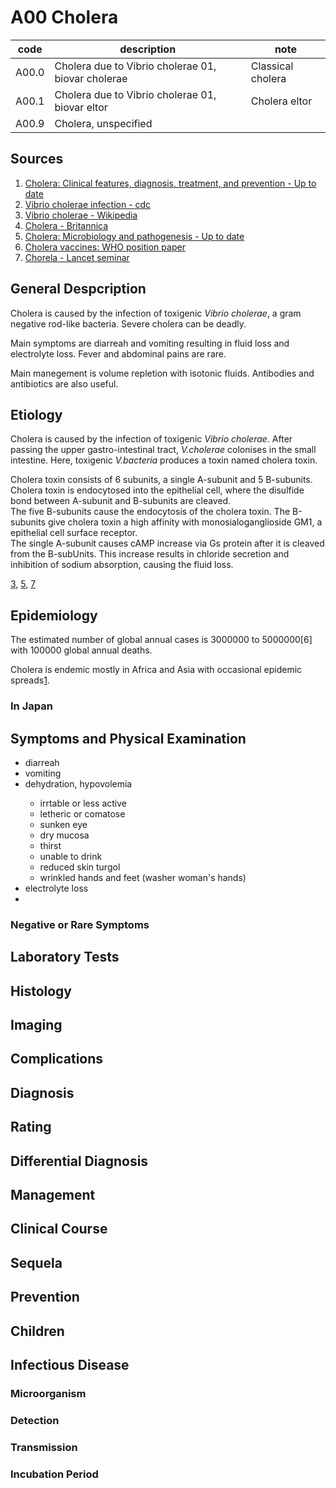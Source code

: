 # A00 Cholera

|code|description|note|
|-|-|-|
|A00.0|Cholera due to Vibrio cholerae 01, biovar cholerae|Classical cholera|
|A00.1|Cholera due to Vibrio cholerae 01, biovar eltor|Cholera eltor|
|A00.9|Cholera, unspecified||

## Sources
1. [Cholera: Clinical features, diagnosis, treatment, and prevention - Up to date](https://www.uptodate.com/contents/cholera-clinical-features-diagnosis-treatment-and-prevention)
2. [Vibrio cholerae infection - cdc](https://www.cdc.gov/cholera/index.html)
3. [Vibrio cholerae - Wikipedia](https://en.m.wikipedia.org/wiki/Vibrio_cholerae)
4. [Cholera - Britannica](https://www.britannica.com/science/cholera)
5. [Cholera: Microbiology and pathogenesis - Up to date](https://www.uptodate.com/contents/cholera-microbiology-and-pathogenesis)
6. [Cholera vaccines: WHO position paper](https://www.who.int/wer/2010/wer8513.pdf)
7. [Chorela - Lancet seminar](https://doi.org/10.1016/S0140-6736%2817%2930559-7)

## General Despcription
Cholera is caused by the infection of toxigenic *Vibrio cholerae*, a gram negative rod-like bacteria. Severe cholera can be deadly.

Main symptoms are diarreah and vomiting resulting in fluid loss and electrolyte loss. Fever and abdominal pains are rare.

Main manegement is volume repletion with isotonic fluids. Antibodies and antibiotics are also useful.

## Etiology
Cholera is caused by the infection of toxigenic <span class="causeMO">*Vibrio cholerae*</span>. After passing the upper gastro-intestinal tract, *V.cholerae* colonises in the <span class="loc">small intestine</span>. Here, toxigenic *V.bacteria* produces a toxin named cholera toxin. 

Cholera toxin consists of 6 subunits, a single A-subunit and 5 B-subunits. Cholera toxin is endocytosed into the epithelial cell, where the disulfide bond between A-subunit and B-subunits are cleaved.<br>
The five B-subunits cause the endocytosis of the cholera toxin. The B-subunits give cholera toxin a high affinity with monosialoganglioside GM1, a epithelial cell surface receptor.<br>
The single A-subunit causes cAMP increase via Gs protein after it is cleaved from the B-subUnits. This increase results in chloride secretion and inhibition of sodium absorption, causing the fluid loss.

[3](#sources), [5](#sources), [7](#sources)

## Epidemiology
The estimated number of global annual cases is <span id="nGCases">3000000</span> to 5000000[6] with <span id="nGDeaths">100000</span> global annual deaths.

Cholera is endemic mostly in Africa and Asia with occasional epidemic spreads[1](#sources).

### In Japan

## Symptoms and Physical Examination

- <span class="sym mainSym"><span class="symName">diarreah</span></span>
- <span class="sym"><span class="symName">vomiting</span></span>
- <span class="sym mainSym"><span class="symName">dehydration</span><span>, <span class="sym"><span class="symName">hypovolemia</span></span>
  - <span class="sym"><span class="symName">irrtable</span></span> or <span class="sym"><span class="symName">less active</span></span>
  - <span class="sym"><span class="symName">letheric</span></span> or <span class="sym"><span class="symName">comatose</span></span>
  - <span class="sym"><span class="symName">sunken <span class="loc">eye</span></span></span>
  - <span class="sym"><span class="symName">dry <span class="loc">mucosa</span></span></span>
  - <span class="sym"><span class="symName">thirst</span></span>
  - <span class="sym"><span class="symName">unable to drink</span></span>
  - <span class="sym"><span class="symName">reduced <span class="loc">skin</span> turgol</span></span>
  - <span class="sym"><span class="symName">wrinkled <span class="loc">hands</span> and <span class="loc">feet</span></span></span> (<span class="sym"><span class="symName">washer woman's hands</span></span>)
- <span class="sym"><span class="symName">electrolyte loss</span></span>
- 

  
  
  
  




### Negative or Rare Symptoms

## Laboratory Tests

## Histology

## Imaging

## Complications

## Diagnosis

## Rating

## Differential Diagnosis

## Management

## Clinical Course

## Sequela

## Prevention

## Children

## Infectious Disease 
### Microorganism

### Detection

### Transmission

### Incubation Period
